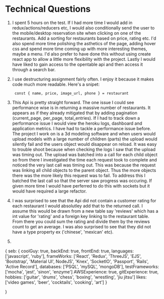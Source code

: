 Technical Questions
===================

1) I spent 5 hours on the test. If I had more time I would add in redux/actions/reducers etc, I would also conditionally send the user to the mobile/desktop reservation site when clicking on one of the restaurants. Add a sorting for restaurants based on price, rating etc. I'd also spend more time polishing the asthetics of the page, adding hover css and spend more time coming up with more interesting themes, maybe a menu. I'd also prefer to have done this without using create react app to allow a little more flexibility with the project. Lastly I would have liked to gain access to the opentable api and then access it through a search bar.

2) I use destructuring assignment fairly often. I enjoy it because it makes code much more readable. Here's a snipet:

        const { name, price, image_url, phone } = restaurant

3) This Api is pretty straight forward. The one issue I could see performance wise is in returning a massive number of restaurants. It appears as if they already mitigated that by adding pagination (current_page, per_page, total_entries). If I had to track down a performance issue I would view the heroku logs, dashboard and application metrics. I have had to tackle a performance issue before. The project I work on is a 3d modeling software and when users would upload models with a large number of children (parts) the upload would silently fail and the users object would disappear on reload. It was easy to trouble shoot because when checking the logs I saw that the upload was timing out. The upload was batched into a call for each child object so from there I investigated the time each request took to complete and noticed the very last call was timing out. This was because the request was linking all child objects to the parent object. Thus the more objects there was the more likely this request was to fail. To address this I batched the last call so that the server saw progress was occuring. If given more time I would have perferred to do this with sockets but it would have required a large refactor.

4) I was surprised to see that the Api did not contain a customer rating for each restaurant I would absolutley add that to the returned call. I assume this would be drawn from a new table say 'reviews' which has a int value for 'rating' and a foreign key linking to the restaurant table. From there you could sum the rating and divide them by the reviews count to get an average. I was also surprised to see that they did not have a type property ex ('chinese', 'mexican' etc).

5)
{
  seb: {
    coolGuy: true,
    backEnd: true,
    frontEnd: true,
    languages: ['javascript', 'ruby'],
    frameWorks: ['React', 'Redux', 'ThreeJS', 'EJS', 'Bootstrap', 'Material UI', NodeJS', 'Knex', 'SocketIO', 'Passport', 'Rails', 'Active Record'],
    databases: ['PSQL', 'mySQL', 'mongoDB'],
    testFrameworks: ['mocha', 'jest', 'sinon', 'enzyme']
    AWSExperience: true,
    gitExperience: true,
    hobbies: ['guitar', 'drums', 'chess', 'boxing', 'wrestling', 'jiu jitsu']
    likes: ['video games', 'beer', 'cocktails', 'cooking', 'art']
  }

 }
